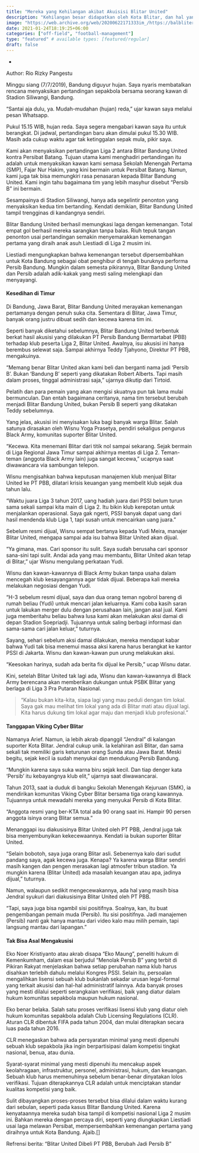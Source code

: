 ```yaml
---
title: "Mereka yang Kehilangan akibat Akuisisi Blitar United"
description: "Kehilangan besar didapatkan oleh Kota Blitar, dan hal yang terkait di dalamnya"
image: "https://web.archive.org/web/20200622171333im_/https://balbliter.id/wp-content/uploads/2019/07/blackarmy.jpg"
date: 2021-01-24T18:19:25+06:00
categories: ["off-field", "football-management"]
type: "featured" # available types: [featured/regular]
draft: false
---
```

*
Author: Rio Rizky Pangestu

Minggu siang (7/7/2019), Bandung diguyur hujan. Saya nyaris membatalkan rencana menyaksikan pertandingan sepakbola bersama seorang kawan di Stadion Siliwangi, Bandung.

“Santai aja dulu, ya. Mudah-mudahan (hujan) reda,” ujar kawan saya melalui pesan Whatsapp.

Pukul 15.15 WIB, hujan reda. Saya segera mengabari kawan saya itu untuk berangkat. Di jadwal, pertandingan baru akan dimulai pukul 15.30 WIB. Masih ada cukup waktu agar tak ketinggalan sepak mula, pikir saya.

Kami akan menyaksikan pertandingan Liga 2 antara Blitar Bandung United kontra Persibat Batang. Tujuan utama kami menghadiri pertandingan itu adalah untuk menyaksikan kawan kami semasa Sekolah Menengah Pertama (SMP), Fajar Nur Hakim, yang kini bermain untuk Persibat Batang. Namun, kami juga tak bisa memungkiri rasa penasaran kepada Blitar Bandung United. Kami ingin tahu bagaimana tim yang lebih masyhur disebut “Persib B” ini bermain.

Sesampainya di Stadion Siliwangi, hanya ada segelintir penonton yang menyaksikan kedua tim bertanding. Kendati demikian, Blitar Bandung United tampil trengginas di kandangnya sendiri.

Blitar Bandung United berhasil memungkasi laga dengan kemenangan. Total empat gol berhasil mereka sarangkan tanpa balas. Riuh tepuk tangan penonton usai pertandingan semakin menyemarakkan kemenangan pertama yang diraih anak asuh Liestiadi di Liga 2 musim ini.

Liestiadi mengungkapkan bahwa kemenangan tersebut dipersembahkan untuk Kota Bandung sebagai obat penghibur di tengah buruknya performa Persib Bandung. Mungkin dalam semesta pikirannya, Blitar Bandung United dan Persib adalah adik-kakak yang mesti saling melengkapi dan menyayangi.

#### Kesedihan di Timur
Di Bandung, Jawa Barat, Blitar Bandung United merayakan kemenangan pertamanya dengan penuh suka cita. Sementara di Blitar, Jawa Timur, banyak orang justru dibuat sedih dan kecewa karena tim ini.

Seperti banyak diketahui sebelumnya, Blitar Bandung United terbentuk berkat hasil akusisi yang dilakukan PT Persib Bandung Bermartabat (PBB) terhadap klub peserta Liga 2, Blitar United. Awalnya, isu akusisi ini hanya berembus selewat saja. Sampai akhirnya Teddy Tjahyono, Direktur PT PBB, mengakuinya.

“Memang benar Blitar United akan kami beli dan berganti nama jadi ‘Persib B’. Bukan ‘Bandung B’ seperti yang dikatakan Robert Alberts. Tapi masih dalam proses, tinggal administrasi saja,” ujarnya dikutip dari Tirtoid.

Pelatih dan para pemain yang akan mengisi skuatnya pun tak lama mulai bermunculan. Dan entah bagaimana ceritanya, nama tim tersebut berubah menjadi Blitar Bandung United, bukan Persib B seperti yang dikatakan Teddy sebelumnya.

Yang jelas, akusisi ini menyisakan luka bagi banyak warga Blitar. Salah satunya dirasakan oleh Wisnu Yoga Prasetya, pendiri sekaligus pengurus Black Army, komunitas suporter Blitar United.

“Kecewa. Kita menemani Blitar dari titik nol sampai sekarang. Sejak bermain di Liga Regional Jawa Timur sampai akhirnya mentas di Liga 2. Teman-teman (anggota Black Army lain) juga sangat kecewa,” ucapnya saat diwawancara via sambungan telepon.

Wisnu mengisahkan bahwa keputusan manajemen klub menjual Blitar United ke PT PBB, dilatari krisis keuangan yang membelit klub sejak dua tahun lalu.

“Waktu juara Liga 3 tahun 2017, uang hadiah juara dari PSSI belum turun sama sekali sampai kita main di Liga 2. Itu bikin klub kerepotan untuk menjalankan operasional. Saya gak ngerti, PSSI banyak dapat uang dari hasil mendenda klub Liga 1, tapi susah untuk mencairkan uang juara.”

Sebelum resmi dijual, Wisnu sempat bertanya kepada Yudi Meira, manajer Blitar United, mengapa sampai ada isu bahwa Blitar United akan dijual.

“Ya gimana, mas. Cari sponsor itu sulit. Saya sudah berusaha cari sponsor sana-sini tapi sulit. Andai ada yang mau membantu, Blitar United akan tetap di Blitar,” ujar Wisnu mengulang perkataan Yudi.

Wisnu dan kawan-kawannya di Black Army bukan tanpa usaha dalam mencegah klub kesayangannya agar tidak dijual. Beberapa kali mereka melakukan negosiasi dengan Yudi.

“H-3 sebelum resmi dijual, saya dan dua orang teman ngobrol bareng di rumah beliau (Yudi) untuk mencari jalan keluarnya. Kami coba kasih saran untuk lakukan merger dulu dengan perusahaan lain, jangan asal jual. Kami juga memberitahu beliau bahwa lusa kami akan melakukan aksi damai di depan Stadion Soepriadji. Tujuannya untuk saling berbagi informasi dan sama-sama cari jalan keluar,” tuturnya.

Sayang, sehari sebelum aksi damai dilakukan, mereka mendapat kabar bahwa Yudi tak bisa menemui massa aksi karena harus berangkat ke kantor PSSI di Jakarta. Wisnu dan kawan-kawan pun urung melakukan aksi.

“Keesokan harinya, sudah ada berita fix dijual ke Persib,” ucap Wisnu datar.

Kini, setelah Blitar United tak lagi ada, Wisnu dan kawan-kawannya di Black Army berencana akan memberikan dukungan untuk PSBK Blitar yang berlaga di Liga 3 Pra Putaran Nasional.

> “Kalau bukan kita-kita, siapa lagi yang mau peduli dengan tim lokal. Saya gak mau melihat tim lokal yang ada di Blitar mati atau dijual lagi. Kita harus dukung tim lokal agar maju dan menjadi klub profesional.”

#### Tanggapan Viking Cyber Blitar
Namanya Arief. Namun, ia lebih akrab dipanggil “Jendral” di kalangan suporter Kota Blitar. Jendral cukup unik. Ia kelahiran asli Blitar, dan sama sekali tak memiliki garis keturunan orang Sunda atau Jawa Barat. Meski begitu, sejak kecil ia sudah menyukai dan mendukung Persib Bandung.

“Mungkin karena saya suka warna biru sejak kecil. Dan tiap denger kata ‘Persib’ itu kebayangnya klub elit,” ujarnya saat diwawancarai.

Tahun 2013, saat ia duduk di bangku Sekolah Menengah Kejuruan (SMK), ia mendirikan komunitas Viking Cyber Blitar bersama tiga orang kawannya. Tujuannya untuk mewadahi mereka yang menyukai Persib di Kota Blitar.

“Anggota resmi yang ber-KTA total ada 90 orang saat ini. Hampir 90 persen anggota isinya orang Blitar semua.”

Menanggapi isu diakusisinya Blitar United oleh PT PBB, Jendral juga tak bisa menyembunyikan kekecewaannya. Kendati ia bukan suporter Blitar United.

“Selain bobotoh, saya juga orang Blitar asli. Sebenernya kalo dari sudut pandang saya, agak kecewa juga. Kenapa? Ya karena warga Blitar sendiri masih kangen dan pengen merasakan lagi atmosfer tribun stadion. Ya mungkin karena (Blitar United) ada masalah keuangan atau apa, jadinya dijual,” tuturnya.

Namun, walaupun sedikit mengecewakannya, ada hal yang masih bisa Jendral syukuri dari diakusisinya Blitar United oleh PT PBB.

“Tapi, saya juga bisa ngambil sisi positifnya. Soalnya, kan, itu buat pengembangan pemain muda (Persib). Itu sisi positifnya. Jadi manajemen  (Persib) nanti gak hanya mantau dari video kalo mau milih pemain, tapi langsung mantau dari lapangan.”

#### Tak Bisa Asal Mengakusisi
Eko Noer Kristiyanto atau akrab disapa “Eko Maung”, peneliti hukum di Kemenkumham, dalam esai berjudul “Menolak Persib B” yang terbit di Pikiran Rakyat menjelaskan bahwa setiap perubahan nama klub harus disahkan terlebih dahulu melalui Kongres PSSI. Selain itu, persoalan mengalihkan lisensi sebuah klub bukanlah sekadar urusan legal-formal yang terkait akusisi dan hal-hal administratif lainnya. Ada banyak proses yang mesti dilalui seperti serangkaian verifikasi, baik yang diatur dalam hukum komunitas sepakbola maupun hukum nasional.

Eko benar belaka. Salah satu proses verifikasi lisensi klub yang diatur oleh hukum komunitas sepakbola adalah Club Licensing  Regulations (CLR). Aturan CLR dibentuk FIFA pada tahun 2004, dan mulai diterapkan secara luas pada tahun 2016.

CLR menegaskan bahwa ada persyaratan minimal yang mesti dipenuhi sebuah klub sepakbola jika ingin berpartisipasi dalam kompetisi tingkat nasional, benua, atau dunia.

Syarat-syarat minimal yang mesti dipenuhi itu mencakup aspek keolahragaan, infrastruktur, personel, administrasi, hukum, dan keuangan. Sebuah klub harus memenuhinya sebelum benar-benar dinyatakan lolos verifikasi. Tujuan diterapkannya CLR adalah untuk menciptakan standar kualitas kompetisi yang baik.

Sulit dibayangkan proses-proses tersebut bisa dilalui dalam waktu kurang dari sebulan, seperti pada kasus Blitar Bandung United. Karena kenyataannya mereka sudah bisa tampil di kompetisi nasional Liga 2 musim ini.  Bahkan mereka dengan percaya diri, seperti yang diungkapkan Liestiadi usai laga melawan Persibat, mempersembahkan kemenangan pertama yang diraihnya untuk Kota Bandung. Ajaib.[]

Refrensi berita:
“Blitar United Dibeli PT PBB, Berubah Jadi Persib B”